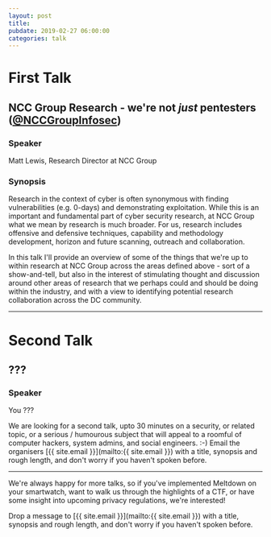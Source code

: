 ```yaml
---
layout: post
title:
pubdate: 2019-02-27 06:00:00
categories: talk
---
```


# First Talk

## NCC Group Research - we're not *just* pentesters ([@NCCGroupInfosec](https://twitter.com/NCCGroupInfosec))

### Speaker

Matt Lewis, Research Director at NCC Group

### Synopsis

Research in the context of cyber is often synonymous with finding vulnerabilities (e.g. 0-days) and demonstrating exploitation. While this is an important and fundamental part of cyber security research, at NCC Group what we mean by research is much broader. For us, research includes offensive and defensive techniques, capability and methodology development, horizon and future scanning, outreach and collaboration.

In this talk I'll provide an overview of some of the things that we're up to within research at NCC Group across the areas defined above - sort of a show-and-tell, but also in the interest of stimulating thought and discussion around other areas of research that we perhaps could and should be doing within the industry, and with a view to identifying potential research collaboration across the DC community.

<hr>

# Second Talk

## ???

### Speaker

You ???

We are looking for a second talk, upto 30 minutes on a security, or related topic, or a serious / humourous subject that will appeal to a roomful of computer hackers, system admins, and social engineers. :-) Email the organisers [{{ site.email }}](mailto:{{ site.email }}) with a title,
synopsis and rough length, and don't worry if you haven't spoken before.

<hr>

We're always happy for more talks, so if you've implemented Meltdown on your smartwatch,
want to walk us through the highlights of a CTF, or have some insight into upcoming privacy
regulations, we're interested!

Drop a message to [{{ site.email }}](mailto:{{ site.email }}) with a title,
synopsis and rough length, and don't worry if you haven't spoken before.


